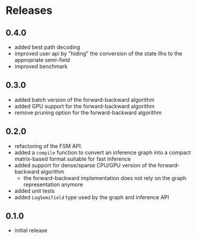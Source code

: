 # Releases

## 0.4.0

* added best path decoding
* improved user api by "hiding" the conversion of the state llhs to
  the appropriate semi-field
* improved benchmark

## 0.3.0

* added batch version of the forward-backward algorithm
* added GPU support for the forward-backward algorithm
* remove pruning option for the forward-backward algorithm

## 0.2.0

* refactoring of the FSM API.
* added a `compile` function to convert an inference graph into a
  compact matrix-based format suitable for fast inference
* added support for dense/sparse CPU/GPU version of the
  forward-backward algorithm
  * the forward-backward implementation does not rely on the graph
    representation anymore
* added unit tests
* added `LogSemifield` type used by the graph and inference API

## 0.1.0

* initial release
